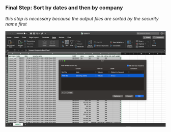 ### Final Step: Sort by dates and then by company
*this step is necessary because the output files are sorted by the security name first*  

![screenshot of excel](https://raw.githubusercontent.com/jaewoonj/KP-Financial/master/guide/img/excel-data-sort.png)



